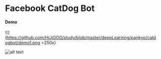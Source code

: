 Facebook CatDog Bot 
=======================

#### Demo

![](https://github.com/HiJiGOO/study/blob/master/deepLearning/pankyo/catdogbot/demo1.png =250x)

![alt text](https://github.com/HiJiGOO/study/blob/master/deepLearning/pankyo/catdogbot/demo2.png)